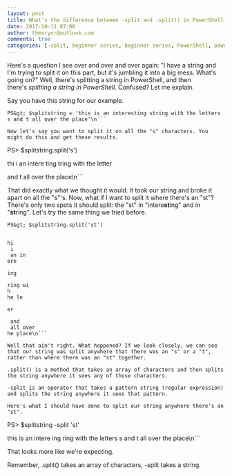 ```yaml
---
layout: post
title: What's the difference between -split and .split() in PowerShell?
date: 2017-10-11 07:00
author: thmsrynr@outlook.com
comments: true
categories: [-split, beginner series, beginner series, PowerShell, powershell, splitting strings, string manipulation, string manipulation]
---
```

Here's a question I see over and over and over again: "I have a string and I'm trying to split it on this part, but it's jumbling it into a big mess. What's going on?" Well, there's splitting a string in PowerShell, and then there's <em>splitting a string in PowerShell</em>. Confused? Let me explain.

<!--more-->

Say you have this string for our example.

```
PS&gt; $splitstring = 'this is an interesting string with the letters s and t all over the place'\n```

Now let's say you want to split it on all the "s" characters. You might do this and get these results.

```
PS&gt; $splitstring.split('s')

thi
 i
 an intere
ting
tring with the letter

 and t all over the place\n```

That did exactly what we thought it would. It took our string and broke it apart on all the "s"'s. Now, what if I want to split it where there's an "st"? There's only two spots it should split: the "st" in "intere<strong>st</strong>ing" and in "<strong>st</strong>ring". Let's try the same thing we tried before.

```
PS&gt; $splitstring.split('st')


hi
 i
 an in
ere

ing

ring wi
h
he le

er

 and
 all over
he place\n```

Well that ain't right. What happened? If we look closely, we can see that our string was split anywhere that there was an "s" or a "t", rather than where there was an "st" together.

.split() is a method that takes an array of characters and then splits the string anywhere it sees any of those characters.

-split is an operator that takes a pattern string (regular expression) and splits the string anywhere it sees that pattern.

Here's what I should have done to split our string anywhere there's an "st".

```
PS&gt; $splitstring -split 'st'

this is an intere
ing
ring with the letters s and t all over the place\n```

That looks more like we're expecting.

Remember, .split() takes an array of characters, -split takes a string.
